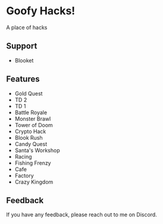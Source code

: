 
# Goofy Hacks!

A place of hacks

## Support

- Blooket

## Features

- Gold Quest
- TD 2
- TD 1
- Battle Royale
- Monster Brawl
- Tower of Doom
- Crypto Hack
- Blook Rush
- Candy Quest
- Santa's Workshop
- Racing
- Fishing Frenzy
- Cafe
- Factory
- Crazy Kingdom

## Feedback

If you have any feedback, please reach out to me on Discord.
